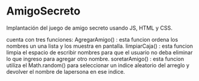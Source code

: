 # AmigoSecreto
Implantación del juego de amigo secreto usando JS, HTML y CSS.

cuenta con tres funciones:
AgregarAmigo() : esta funcion ordena los nombres un una lista y los muestra en pantalla.
limpiarCaja() : esta funcion limpia el espacio de escribir nombres para que el usuario no deba eliminar lo que ingreso para agregar otro nombre.
soretarAmigo() : esta funcion utiliza el Math.random() para seleccionar un indice aleatorio del arreglo y devolver el nombre de lapersona en ese indice. 
